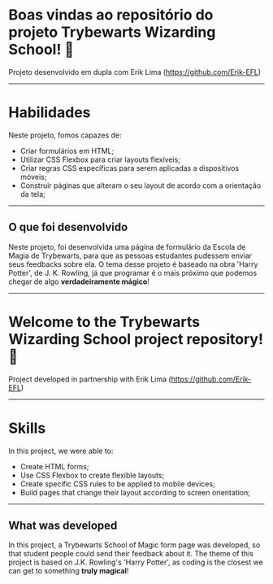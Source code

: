 # Boas vindas ao repositório do projeto Trybewarts Wizarding School! :mage:

Projeto desenvolvido em dupla com Erik Lima (https://github.com/Erik-EFL)

---

# Habilidades

Neste projeto, fomos capazes de:

* Criar formulários em HTML;
* Utilizar CSS Flexbox para criar layouts flexíveis;
* Criar regras CSS específicas para serem aplicadas a dispositivos móveis;
* Construir páginas que alteram o seu layout de acordo com a orientação da tela;

---

## O que foi desenvolvido

Neste projeto, foi desenvolvida uma página de formulário da Escola de Magia de Trybewarts, para que as pessoas estudantes pudessem enviar seus feedbacks sobre ela. O tema desse projeto é baseado na obra 'Harry Potter', de J. K. Rowling, já que programar é o mais próximo que podemos chegar de algo **verdadeiramente mágico**!

------------------------------------------------------------------------------------------------------------------------------------------------------------

# Welcome to the Trybewarts Wizarding School project repository! :mage:

Project developed in partnership with Erik Lima (https://github.com/Erik-EFL)

---

# Skills

In this project, we were able to:

* Create HTML forms;
* Use CSS Flexbox to create flexible layouts;
* Create specific CSS rules to be applied to mobile devices;
* Build pages that change their layout according to screen orientation;

---

## What was developed

In this project, a Trybewarts School of Magic form page was developed, so that student people could send their feedback about it. The theme of this project is based on J.K. Rowling's 'Harry Potter', as coding is the closest we can get to something **truly magical**!
